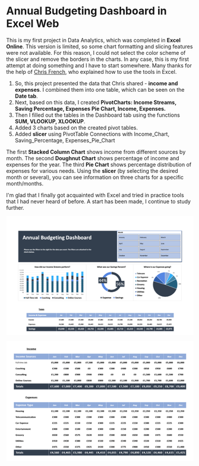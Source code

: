 # Annual Budgeting Dashboard in Excel Web

This is my first project in Data Analytics, which was completed in <b>Excel Online</b>. This version is limited, so some chart formatting and slicing features were not available. For this reason, I could not select the color scheme of the slicer and remove the borders in the charts. In any case, this is my first attempt at doing something and I have to start somewhere. Many thanks for the help of <a href="https://www.linkedin.com/in/chris-french-data/">Chris French</a>, who explained how to use the tools in Excel.


1. So, this project presented the data that Chris shared - <b>income and expenses</b>. I combined them into one table, which can be seen on the <b>Date tab</b>.
2. Next, based on this data, I created <b>PivotCharts: Income Streams, Saving Percentage, Expenses Pie Chart, Income, Expenses. </b> 
3. Then I filled out the tables in the Dashboard tab using the functions <b>SUM, VLOOKUP, XLOOKUP</b>.
4. Added 3 charts based on the created pivot tables.
5. Added <b>slicer</b> using PivotTable Connections with Income_Chart, Saving_Percentage, Expenses_Pie_Chart

The first <b>Stacked Column Chart</b> shows income from different sources by month. 
The second <b>Doughnut Chart</b> shows percentage of income and expenses for the year.
The third <b>Pie Chart</b> shows percentage distribution of expenses for various needs.
Using the <b>slicer</b> (by selecting the desired month or several), you can see information on three charts for a specific month/months.

I'm glad that I finally got acquainted with Excel and tried in practice tools that I had never heard of before. A start has been made, I continue to study further.

![screenshot](https://github.com/janezima/MyFirst_Project_Excel/blob/5d3269cfe017fcc56a13d6551748856e6b386fd7/Screenshot%202024-04-07%20at%2020.11.28.png)

![screenshot](https://github.com/janezima/MyFirst_Project_Excel/blob/0127e37879463a63e7aae1d6bdf9dd4ac2dcb692/Screenshot%202024-04-07%20at%2020.14.50.png)
